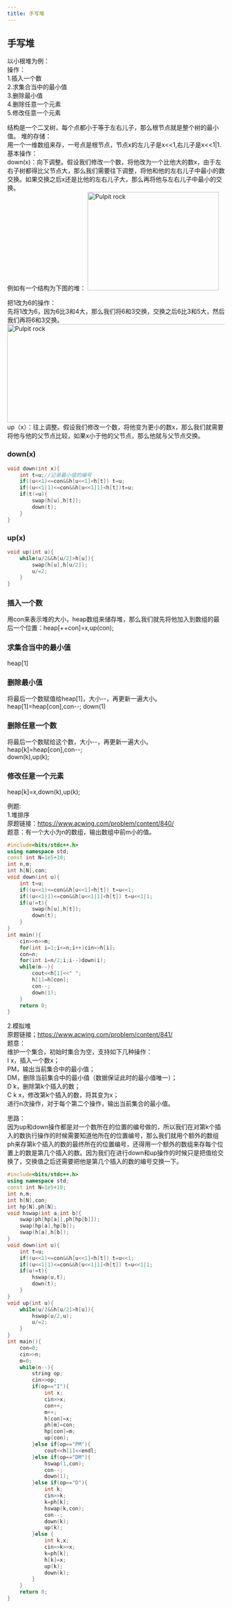 ```yaml
---
title: 手写堆
---
```

## 手写堆
以小根堆为例：  
操作：  
1.插入一个数  
2.求集合当中的最小值  
3.删除最小值  
4.删除任意一个元素  
5.修改任意一个元素  

结构是一个二叉树，每个点都小于等于左右儿子，那么根节点就是整个树的最小值。 
堆的存储：  
用一个一维数组来存，一号点是根节点，节点x的左儿子是x<<1,右儿子是x<<1|1.  
基本操作：  
down(x)：向下调整。假设我们修改一个数，将他改为一个比他大的数x，由于左右子树都得比父节点大，那么我们需要往下调整，将他和他的左右儿子中最小的数交换。如果交换之后x还是比他的左右儿子大，那么再将他与左右儿子中最小的交换。  
例如有一个结构为下图的堆： 
<img src="https://cr-demo-blog-1308117710.cos.ap-nanjing.myqcloud.com/demo/20230411171154.png" alt="Pulpit rock" width="304" height="228">  



把1改为6的操作：  
先将1改为6，因为6比3和4大，那么我们将6和3交换，交换之后6比3和5大，然后我们再将6和3交换。  
<img src="https://cr-demo-blog-1308117710.cos.ap-nanjing.myqcloud.com/demo/20230411171230.png" alt="Pulpit rock" width="604" height="228">  
up（x）：往上调整。假设我们修改一个数，将他变为更小的数x，那么我们就需要将他与他的父节点比较，如果x小于他的父节点，那么他就与父节点交换。  



### down(x)
```cpp
void down(int x){
    int t=u;//记录最小值的编号
    if((u<<1)<=con&&h[u<<1]<h[t]) t=u;
    if((u<<1|1)<=con&&h[u<<1|1]<h[t])t=u;
    if(t!=u){
        swap(h[u],h[t]);
        down(t);
    }
}
```
### up(x)
```cpp
void up(int u){
    while(u/2&&h[u/2]>h[u]){
        swap(h[u],h[u/2]);
        u/=2;
    }
}
```

### 插入一个数
用con来表示堆的大小，heap数组来储存堆，那么我们就先将他加入到数组的最后一个位置：heap[++con]=x,up(con);

### 求集合当中的最小值
heap[1]  

### 删除最小值
将最后一个数赋值给heap[1]，大小--，再更新一遍大小。  
heap[1]=heap[con],con--; 
down(1) 

### 删除任意一个数
将最后一个数赋给这个数，大小--，再更新一遍大小。  
heap[k]=heap[con],con--;  
down(k),up(k);  

### 修改任意一个元素
heap[k]=x,down(k),up(k);

例题:  
1.堆排序  
原题链接：https://www.acwing.com/problem/content/840/  
题意：有一个大小为n的数组，输出数组中前m小的值。  
```cpp
#include<bits/stdc++.h>
using namespace std;
const int N=1e5+10;
int n,m;
int h[N],con;
void down(int u){
	int t=u;
	if((u<<1)<=con&&h[u<<1]<h[t]) t=u<<1;
	if((u<<1|1)<=con&&h[u<<1|1]<h[t]) t=u<<1|1;
	if(u!=t){
		swap(h[u],h[t]);
		down(t);
	}
}
int main(){
	cin>>n>>m;
	for(int i=1;i<=n;i++)cin>>h[i];
	con=n;
	for(int i=n/2;i;i--)down(i);
	while(m--){
		cout<<h[1]<<" ";
		h[1]=h[con];
		con--;
		down(1);
	}
	return 0;
}
```
2.模拟堆  
原题链接；https://www.acwing.com/problem/content/841/  
题意：  
维护一个集合，初始时集合为空，支持如下几种操作：  
I x，插入一个数x；  
PM，输出当前集合中的最小值；  
DM，删除当前集合中的最小值（数据保证此时的最小值唯一）；  
D k，删除第k个插入的数；  
C k x，修改第k个插入的数，将其变为x；  
进行n次操作，对于每个第二个操作，输出当前集合的最小值。  

思路：  
因为up和down操作都是对一个数所在的位置的编号做的，所以我们在对第k个插入的数执行操作的时候需要知道他所在的位置编号，那么我们就用个额外的数组ph来存第k个插入的数的最终所在的位置编号，还得用一个额外的数组来存每个位置上的数是第几个插入的数。因为我们在进行down和up操作的时候只是把值给交换了，交换值之后还需要把他是第几个插入的数的编号交换一下。

```cpp
#include<bits/stdc++.h>
using namespace std;
const int N=1e5+10;
int n,m;
int h[N],con;
int hp[N],ph[N];
void hswap(int a,int b){
	swap(ph[hp[a]],ph[hp[b]]);
	swap(hp[a],hp[b]);
	swap(h[a],h[b]);
}
void down(int u){
	int t=u;
	if((u<<1)<=con&&h[u<<1]<h[t]) t=u<<1;
	if((u<<1|1)<=con&&h[u<<1|1]<h[t]) t=u<<1|1;
	if(u!=t){
		hswap(u,t);
		down(t);
	}
}
void up(int u){
	while(u/2&&h[u/2]>h[u]){
		hswap(u/2,u);
		u/=2;
	}
}
int main(){
	con=0;
	cin>>n;
	m=0;
	while(n--){
		string op;
		cin>>op;
		if(op=="I"){
			int x;
			cin>>x;
			con++;
			m++;
			h[con]=x;
			ph[m]=con;
			hp[con]=m;
			up(con);
		}else if(op=="PM"){
			cout<<h[1]<<endl;
		}else if(op=="DM"){
			hswap(1,con);
			con--;
			down(1);
		}else if(op=="D"){
			int k;
			cin>>k;
			k=ph[k];
			hswap(k,con);
			con--;
			down(k);
			up(k);
		}else {
			int k,x;
			cin>>k>>x;
			k=ph[k];
			h[k]=x;
			up(k);
			down(k);
		}
	}
	return 0;
}
```

